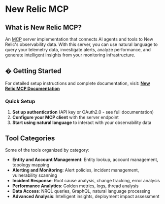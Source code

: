 # New Relic MCP

## What is New Relic MCP?

An [MCP](https://modelcontextprotocol.io) server implementation that connects AI agents and tools to New Relic's observability data. With this server, you can use natural language to query your telemetry data, investigate alerts, analyze performance, and generate intelligent insights from your monitoring infrastructure.

## � Getting Started

For detailed setup instructions and complete documentation, visit: **[New Relic MCP Documentation](https://docs.newrelic.com/docs/agentic-ai/mcp/overview)**

### Quick Setup

1. **Set up authentication** (API key or OAuth2.0 - see full documentation)
2. **Configure your MCP client** with the server endpoint
3. **Start using natural language** to interact with your observability data

## Tool Categories

Some of the tools organized by category:
- **Entity and Account Management**: Entity lookup, account management, topology mapping
- **Alerting and Monitoring**: Alert policies, incident management, vulnerability scanning  
- **Incident Response**: Root cause analysis, change tracking, error analysis
- **Performance Analytics**: Golden metrics, logs, thread analysis
- **Data Access**: NRQL queries, GraphQL, natural language processing
- **Advanced Analysis**: Intelligent insights, deployment impact assessment